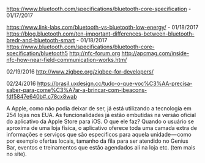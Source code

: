https://www.bluetooth.com/specifications/bluetooth-core-specification - 01/17/2017


https://www.link-labs.com/bluetooth-vs-bluetooth-low-energy/ - 01/18/2017
https://blog.bluetooth.com/ten-important-differences-between-bluetooth-bredr-and-bluetooth-smart - 01/18/2017
https://www.bluetooth.com/specifications/bluetooth-core-specification/bluetooth5
http://nfc-forum.org
http://apcmag.com/inside-nfc-how-near-field-communication-works.htm/

02/19/2016
http://www.zigbee.org/zigbee-for-developers/

02/24/2016
https://brasil.uxdesign.cc/tudo-o-que-voc%C3%AA-precisa-saber-para-come%C3%A7ar-a-brincar-com-ibeacons-fdf5847e640b#.c78cx8wab

A Apple, como não podia deixar de ser, já está utilizando a tecnologia em 254 lojas nos EUA. As funcionalidades já estão embutidas na versão oficial do aplicativo da Apple Store para iOS. O que ele faz? Quando o usuário se aproxima de uma loja física, o aplicativo oferece toda uma camada extra de informações e serviços que são específicos para aquela unidade — como por exemplo ofertas locais, tamanho da fila para ser atendido no Genius Bar, eventos e treinamentos que estão agendados ali na loja etc.
(tem mais no site).
